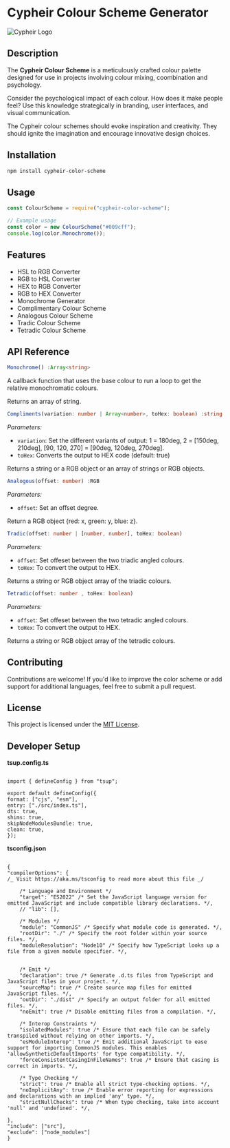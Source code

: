 # Cypheir Colour Scheme Generator

![Cypheir Logo](https://pbs.twimg.com/profile_banners/1508639582253891588/1648547415/1500x500)

## Description

The **Cypheir Colour Scheme** is a meticulously crafted colour palette designed for use in projects involving colour mixing, coombination and psychology.

Consider the psychological impact of each colour. How does it make people feel? Use this knowledge strategically in branding, user interfaces, and visual communication.

The Cypheir colour schemes should evoke inspiration and creativity. They should ignite the imagination and encourage innovative design choices.

## Installation

```bash
npm install cypheir-color-scheme
```

## Usage

```javascript
const ColourScheme = require("cypheir-color-scheme");

// Example usage
const color = new ColourScheme("#009cff");
console.log(color.Monochrome());
```

## Features

- HSL to RGB Converter
- RGB to HSL Converter
- HEX to RGB Converter
- RGB to HEX Converter
- Monochrome Generator
- Complimentary Colour Scheme
- Analogous Colour Scheme
- Tradic Colour Scheme
- Tetradic Colour Scheme

## API Reference

```typescript
Monochrome() :Array<string>
```

A callback function that uses the base colour to run a loop to get the relative monochromatic colours.

Returns an array of string.

```typescript
Compliments(variation: number | Array<number>, toHex: boolean) :string | RGB | (string | RGB)[]
```

_Parameters:_

- `variation`: Set the different variants of output: 1 = 180deg, 2 = [150deg, 210deg], [90, 120, 270] = [90deg, 120deg, 270deg].
- `toHex`: Converts the output to HEX code (default: true)

Returns a string or a RGB object or an array of strings or RGB objects.

```typescript
Analogous(offset: number) :RGB
```

_Parameters:_

- `offset`: Set an offset degree.

Return a RGB object {red: x, green: y, blue: z}.

```typescript
Tradic(offset: number | [number, number], toHex: boolean)
```

_Parameters:_

- `offset`: Set offeset between the two triadic angled colours.
- `toHex`: To convert the output to HEX.

Returns a string or RGB object array of the triadic colours.

```typescript
Tetradic(offset: number , toHex: boolean)
```

_Parameters:_

- `offset`: Set offeset between the two tetradic angled colours.
- `toHex`: To convert the output to HEX.

Returns a string or RGB object array of the tetradic colours.

## Contributing

Contributions are welcome! If you'd like to improve the color scheme or add support for additional languages, feel free to submit a pull request.

## License

This project is licensed under the [MIT License](https://github.com/unnamed-lab/cypheir-colour-scheme/blob/main/LICENSE).

## Developer Setup

**tsup.config.ts**

```

import { defineConfig } from "tsup";

export default defineConfig({
format: ["cjs", "esm"],
entry: ["./src/index.ts"],
dts: true,
shims: true,
skipNodeModulesBundle: true,
clean: true,
});

```

**tsconfig.json**

```

{
"compilerOptions": {
/_ Visit https://aka.ms/tsconfig to read more about this file _/

    /* Language and Environment */
    "target": "ES2022" /* Set the JavaScript language version for emitted JavaScript and include compatible library declarations. */,
    // "lib": [],

    /* Modules */
    "module": "CommonJS" /* Specify what module code is generated. */,
    "rootDir": "./" /* Specify the root folder within your source files. */,
    "moduleResolution": "Node10" /* Specify how TypeScript looks up a file from a given module specifier. */,


    /* Emit */
    "declaration": true /* Generate .d.ts files from TypeScript and JavaScript files in your project. */,
    "sourceMap": true /* Create source map files for emitted JavaScript files. */,
    "outDir": "./dist" /* Specify an output folder for all emitted files. */,
    "noEmit": true /* Disable emitting files from a compilation. */,

    /* Interop Constraints */
    "isolatedModules": true /* Ensure that each file can be safely transpiled without relying on other imports. */,
    "esModuleInterop": true /* Emit additional JavaScript to ease support for importing CommonJS modules. This enables 'allowSyntheticDefaultImports' for type compatibility. */,
    "forceConsistentCasingInFileNames": true /* Ensure that casing is correct in imports. */,

    /* Type Checking */
    "strict": true /* Enable all strict type-checking options. */,
    "noImplicitAny": true /* Enable error reporting for expressions and declarations with an implied 'any' type. */,
    "strictNullChecks": true /* When type checking, take into account 'null' and 'undefined'. */,

},
"include": ["src"],
"exclude": ["node_modules"]
}

```

```

```
